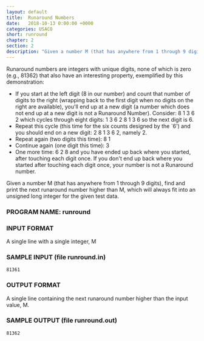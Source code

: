 ```yaml
---
layout: default
title:  Runaround Numbers
date:   2018-10-13 0:00:00 +0000
categories: USACO
short: runround
chapter: 2
section: 2
description: "Given a number M (that has anywhere from 1 through 9 digits), find and print the next runaround number, a number with unique and nonzero digits, higher than M, which will always fit into an unsigned long integer for the given test data."
---
```


Runaround numbers are integers with unique digits, none of which is zero (e.g., 81362) that also have an interesting property, exemplified by this demonstration:

*   If you start at the left digit (8 in our number) and count that number of digits to the right (wrapping back to the first digit when no digits on the right are available), you'll end up at a new digit (a number which does not end up at a new digit is not a Runaround Number). Consider: 8 1 3 6 2 which cycles through eight digits: 1 3 6 2 8 1 3 6 so the next digit is 6.
*   Repeat this cycle (this time for the six counts designed by the \`6') and you should end on a new digit: 2 8 1 3 6 2, namely 2.
*   Repeat again (two digits this time): 8 1
*   Continue again (one digit this time): 3
*   One more time: 6 2 8 and you have ended up back where you started, after touching each digit once. If you don't end up back where you started after touching each digit once, your number is not a Runaround number.

Given a number M (that has anywhere from 1 through 9 digits), find and print the next runaround number higher than M, which will always fit into an unsigned long integer for the given test data.

### PROGRAM NAME: runround

### INPUT FORMAT

A single line with a single integer, M

### SAMPLE INPUT (file runround.in)

```
81361
```

### OUTPUT FORMAT

A single line containing the next runaround number higher than the input value, M.

### SAMPLE OUTPUT (file runround.out)

```
81362
```